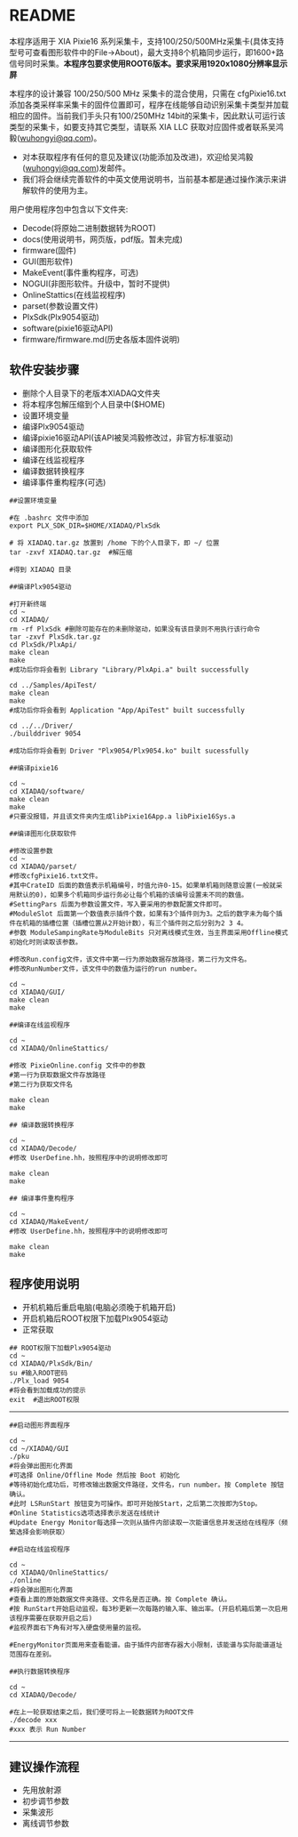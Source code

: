 <!-- README.md --- 
;; 
;; Description: 
;; Author: Hongyi Wu(吴鸿毅)
;; Email: wuhongyi@qq.com 
;; Created: 日 3月 25 20:23:51 2018 (+0800)
;; Last-Updated: 日 5月 13 14:05:38 2018 (+0800)
;;           By: Hongyi Wu(吴鸿毅)
;;     Update #: 5
;; URL: http://wuhongyi.cn -->

# README

本程序适用于 XIA Pixie16 系列采集卡，支持100/250/500MHz采集卡(具体支持型号可查看图形软件中的File->About)，最大支持8个机箱同步运行，即1600+路信号同时采集。**本程序包要求使用ROOT6版本。要求采用1920x1080分辨率显示屏**

本程序的设计兼容 100/250/500 MHz 采集卡的混合使用，只需在 cfgPixie16.txt 添加各类采样率采集卡的固件位置即可，程序在线能够自动识别采集卡类型并加载相应的固件。当前我们手头只有100/250MHz 14bit的采集卡，因此默认可运行该类型的采集卡，如要支持其它类型，请联系 XIA LLC 获取对应固件或者联系吴鸿毅(wuhongyi@qq.com)。


- 对本获取程序有任何的意见及建议(功能添加及改进)，欢迎给吴鸿毅(wuhongyi@qq.com)发邮件。
- 我们将会继续完善软件的中英文使用说明书，当前基本都是通过操作演示来讲解软件的使用为主。


用户使用程序包中包含以下文件夹:

- Decode(将原始二进制数据转为ROOT)
- docs(使用说明书，网页版，pdf版。暂未完成)
- firmware(固件)
- GUI(图形软件)
- MakeEvent(事件重构程序，可选)
- NOGUI(非图形软件。升级中，暂时不提供)
- OnlineStattics(在线监视程序)
- parset(参数设置文件)
- PlxSdk(Plx9054驱动)
- software(pixie16驱动API)
- firmware/firmware.md(历史各版本固件说明)


## 软件安装步骤

- 删除个人目录下的老版本XIADAQ文件夹
- 将本程序包解压缩到个人目录中($HOME)
- 设置环境变量
- 编译Plx9054驱动
- 编译pixie16驱动API(该API被吴鸿毅修改过，非官方标准驱动)
- 编译图形化获取软件
- 编译在线监视程序
- 编译数据转换程序
- 编译事件重构程序(可选)


```shell
##设置环境变量

#在 .bashrc 文件中添加
export PLX_SDK_DIR=$HOME/XIADAQ/PlxSdk

# 将 XIADAQ.tar.gz 放置到 /home 下的个人目录下，即 ~/ 位置
tar -zxvf XIADAQ.tar.gz  #解压缩

#得到 XIADAQ 目录
```

```shell
##编译Plx9054驱动

#打开新终端
cd ~
cd XIADAQ/
rm -rf PlxSdk #删除可能存在的未删除驱动，如果没有该目录则不用执行该行命令
tar -zxvf PlxSdk.tar.gz
cd PlxSdk/PlxApi/
make clean
make 
#成功后你将会看到 Library "Library/PlxApi.a" built successfully

cd ../Samples/ApiTest/
make clean
make
#成功后你将会看到 Application "App/ApiTest" built successfully

cd ../../Driver/
./builddriver 9054

#成功后你将会看到 Driver "Plx9054/Plx9054.ko" built sucessfully
```


```shell
##编译pixie16

cd ~
cd XIADAQ/software/
make clean
make 
#只要没报错，并且该文件夹内生成libPixie16App.a libPixie16Sys.a
```


```shell
##编译图形化获取软件

#修改设置参数
cd ~
cd XIADAQ/parset/
#修改cfgPixie16.txt文件。
#其中CrateID 后面的数值表示机箱编号，时值允许0-15。如果单机箱则随意设置(一般就采用默认的0)，如果多个机箱同步运行务必让每个机箱的该编号设置未不同的数值。
#SettingPars 后面为参数设置文件，写入要采用的参数配置文件即可。
#ModuleSlot 后面第一个数值表示插件个数，如果有3个插件则为3。之后的数字未为每个插件在机箱的插槽位置（插槽位置从2开始计数），有三个插件则之后分别为2 3 4。
#参数 ModuleSampingRate与ModuleBits 只对离线模式生效，当主界面采用Offline模式初始化时则读取该参数。

#修改Run.config文件，该文件中第一行为原始数据存放路径，第二行为文件名。
#修改RunNumber文件，该文件中的数值为运行的run number。

cd ~
cd XIADAQ/GUI/
make clean
make 
```


```shell
##编译在线监视程序

cd ~
cd XIADAQ/OnlineStattics/

#修改 PixieOnline.config 文件中的参数
#第一行为获取数据文件存放路径
#第二行为获取文件名

make clean
make 
```

```shell
## 编译数据转换程序

cd ~
cd XIADAQ/Decode/
#修改 UserDefine.hh，按照程序中的说明修改即可

make clean
make 
```


```shell
## 编译事件重构程序

cd ~
cd XIADAQ/MakeEvent/
#修改 UserDefine.hh，按照程序中的说明修改即可

make clean
make
```

## 程序使用说明

- 开机机箱后重启电脑(电脑必须晚于机箱开启)
- 开启机箱后ROOT权限下加载Plx9054驱动
- 正常获取


```shell
## ROOT权限下加载Plx9054驱动
cd ~
cd XIADAQ/PlxSdk/Bin/
su #输入ROOT密码
./Plx_load 9054
#将会看到加载成功的提示
exit  #退出ROOT权限
```

----

```shell
##启动图形界面程序

cd ~
cd ~/XIADAQ/GUI
./pku
#将会弹出图形化界面
#可选择 Online/Offline Mode 然后按 Boot 初始化
#等待初始化成功后，可修改输出数据文件路径，文件名，run number。按 Complete 按钮确认。
#此时 LSRunStart 按钮变为可操作。即可开始按Start，之后第二次按即为Stop。
#Online Statistics选项选择表示发送在线统计
#Update Energy Monitor每选择一次则从插件内部读取一次能谱信息并发送给在线程序（频繁选择会影响获取）

```

```shell
##启动在线监视程序

cd ~
cd XIADAQ/OnlineStattics/
./online
#将会弹出图形化界面
#查看上面的原始数据文件夹路径、文件名是否正确。按 Complete 确认。
#按 RunStart开始启动监视，每3秒更新一次每路的输入率、输出率。(开启机箱后第一次启用该程序需要在获取开启之后)
#监视界面右下角有对写入硬盘使用量的监视。

#EnergyMonitor页面用来查看能谱。由于插件内部寄存器大小限制，该能谱与实际能谱道址范围存在差别。
```


```shell
##执行数据转换程序

cd ~
cd XIADAQ/Decode/

#在上一轮获取结束之后，我们便可将上一轮数据转为ROOT文件
./decode xxx
#xxx 表示 Run Number
```


----

## 建议操作流程

- 先用放射源
- 初步调节参数
- 采集波形
- 离线调节参数







<!-- README.md ends here -->
